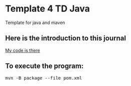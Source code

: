 # Template 4 TD Java

Template for java and maven

## Here is the introduction to this journal

[My code is there](./src/main/java/fr/unice/polytech/example/OneClass.java)

## To execute the program:
<pre>
mvn -B package --file pom.xml
</pre>
